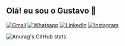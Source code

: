 ## Olá! eu sou o Gustavo 👋

[![Gmail](https://img.shields.io/badge/Gmail-D14836?style=for-the-badge&logo=gmail&logoColor=white)](mailto:Gustasp49@gmail.com)
[![Whatsapp](	https://img.shields.io/badge/WhatsApp-25D366?style=for-the-badge&logo=whatsapp&logoColor=white)](https://wa.me/12982972495)
[![LinkedIn](https://img.shields.io/badge/LinkedIn-0077B5?style=for-the-badge&logo=linkedin&logoColor=white)](https://www.linkedin.com/in/gustavo-alves-dos-santos-9aa713256/)
[![Instagram](https://img.shields.io/badge/Instagram-E4405F?style=for-the-badge&logo=instagram&logoColor=white)](https://www.instagram.com/guxtavoalves/?igsh=NmU1Y3U3OW8wenYw&utm_source=qr)


![Anurag's GitHub stats](https://github-readme-stats.vercel.app/api?username=SantosGAlves&show_icons=true&theme=radical)
<!--
**SantosGAlves/SantosGAlves** is a ✨ _special_ ✨ repository because its `README.md` (this file) appears on your GitHub profile.

Here are some ideas to get you started:

- 🔭 I’m currently working on ...
- 🌱 I’m currently learning ...
- 👯 I’m looking to collaborate on ...
- 🤔 I’m looking for help with ...
- 💬 Ask me about ...
- 📫 How to reach me: ...
- 😄 Pronouns: ...
- ⚡ Fun fact: ...
-->

